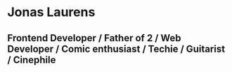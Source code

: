 # Jonas Laurens

## Frontend Developer / Father of 2 / Web Developer / Comic enthusiast / Techie / Guitarist / Cinephile

